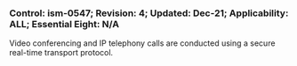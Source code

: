 ### Control: ism-0547; Revision: 4; Updated: Dec-21; Applicability: ALL; Essential Eight: N/A
<p>Video conferencing and IP telephony calls are conducted using a secure real-time transport protocol.</p>